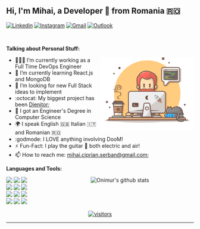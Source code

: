 <!-- Your title -->
## Hi, I'm Mihai, a Developer 🚀 from Romania 🇷🇴

<!-- Your badges
You can use the website to generate badges: https://shields.io/
-->

[![Linkedin](https://img.shields.io/badge/-LinkedIn-blue?style=flat&logo=Linkedin&logoColor=white)](https://www.linkedin.com/in/mihai-ciprian-șerban)
[![Instagram](https://img.shields.io/badge/-Instagram-c13584?style=flat&labelColor=c13584&logo=instagram&logoColor=white)](https://www.instagram.com/_mihai.serban_)
[![Gmail](https://img.shields.io/badge/-Gmail-c14438?style=flat&logo=Gmail&logoColor=white)](mailto:mihai.ciprian.serban@gmail.com)
[![Outlook](https://img.shields.io/badge/-Outlook-0078D4?style=flat&logo=Microsoft-Outlook&logoColor=white)](mailto:mihai.serban@assist.ro)

&nbsp;

<!-- Talking about you -->
**Talking about Personal Stuff:**

<!-- Any image aligned to the right. Beware the width -->
<img width="50%" align="right" alt="Github" src="https://github.com/serban-mihai/serban-mihai/raw/master/myself.png" />

- 👨🏽‍💻 I’m currently working as a Full Time DevOps Engineer
- 🌱 I’m currently learning React.js and MongoDB
- 🤔 I’m looking for new Full Stack ideas to implement
- :octocat: My biggest project has been [Djenitor](https://github.com/serban-mihai/Djenitor);
- 📖 I got an Engineer's Degree in Computer Science
- 🌍 I speak English 🇬🇧 Italian 🇮🇹 and Romanian 🇷🇴
- :godmode: I LOVE anything involving DooM!
- ⚡️ Fun-Fact: I play the guitar 🎸 both electric and air!
- 📫 How to reach me: mihai.ciprian.serban@gmail.com;


**Languages and Tools:** 

<!-- Your github readme stats
You can use this api: https://github.com/anuraghazra/github-readme-stats
-->
<p>
  <a href="https://github.com/onimur/handle-path-oz">
    <img width="55%" align="right" alt="Onimur's github stats" src="https://github-readme-stats.vercel.app/api?username=serban-mihai&show_icons=true&theme=dark&text_color=FFFFFF&icon_color=FFC45D&hide_border=true&bg_color=30,e96443,904e95" />
  </a>
  
  <!-- Your languages and tools. Be careful with the alignment. 
  You can use this sites to get logos: https://www.vectorlogo.zone or https://simpleicons.org/
  -->
  <code><img width="10%" src="https://www.vectorlogo.zone/logos/python/python-ar21.svg"></code>
  <code><img width="10%" src="https://www.vectorlogo.zone/logos/nodejs/nodejs-ar21.svg"></code>
  <code><img width="10%" src="https://www.vectorlogo.zone/logos/gnu_bash/gnu_bash-ar21.svg"></code>
  <br />
  <code><img width="10%" src="https://www.vectorlogo.zone/logos/reactjs/reactjs-ar21.svg"></code>
  <code><img width="10%" src="https://www.vectorlogo.zone/logos/amazon_aws/amazon_aws-ar21.svg"></code>
  <code><img width="10%" src="https://www.vectorlogo.zone/logos/docker/docker-ar21.svg"></code>
  <br />
  <code><img width="10%" src="https://www.vectorlogo.zone/logos/mysql/mysql-ar21.svg"></code>
  <code><img width="10%" src="https://www.vectorlogo.zone/logos/mongodb/mongodb-ar21.svg"></code>
  <code><img width="10%" src="https://www.vectorlogo.zone/logos/linux/linux-ar21.svg"></code>
  <br />
  <code><img width="10%" src="https://www.vectorlogo.zone/logos/git-scm/git-scm-ar21.svg"></code>
  <code><img width="10%" src="https://www.vectorlogo.zone/logos/jenkins/jenkins-ar21.svg"></code>
  <code><img width="10%" src="https://www.vectorlogo.zone/logos/datadoghq/datadoghq-ar21.svg"></code>
</p>

<!-- Your hits or visitors
site: http://hits.dwyl.com or https://visitor-badge.glitch.me
Both apis are in trouble due to the number of requests, if you know any other to register visitors, great
-->
<p align="center">
  <a href="https://visitor-badge.glitch.me/badge?page_id=serban-mihai.visitor-badge" target="_blank">
    <img align="center" alt="visitors" src="https://visitor-badge.glitch.me/badge?page_id=serban-mihai.visitor-badge" />
  </a>
</p>

---

